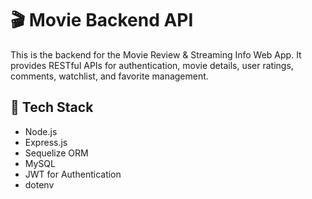# 🎬 Movie Backend API

This is the backend for the Movie Review & Streaming Info Web App. It provides RESTful APIs for authentication, movie details, user ratings, comments, watchlist, and favorite management.

## 🚀 Tech Stack

- Node.js
- Express.js
- Sequelize ORM
- MySQL
- JWT for Authentication
- dotenv



